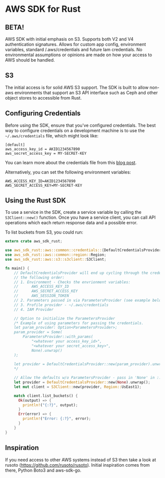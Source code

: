 # AWS SDK for Rust
## BETA!
AWS SDK with initial emphasis on S3. Supports both V2 and V4 authentication signatures. Allows for custom app config, environment variables, standard /.aws/credentials and future Iam credentials. No environmental assumptions or opinions are made on how your access to AWS should be handled.

## S3
The initial access is for solid AWS S3 support. The SDK is built to allow non-aws environments that support an S3 API interface such as Ceph and other object stores to accessible from Rust.

## Configuring Credentials

Before using the SDK, ensure that you've configured credentials. The best
way to configure credentials on a development machine is to use the
`~/.aws/credentials` file, which might look like:

```
[default]
aws_access_key_id = AKID1234567890
aws_secret_access_key = MY-SECRET-KEY
```

You can learn more about the credentials file from this
[blog post](http://blogs.aws.amazon.com/security/post/Tx3D6U6WSFGOK2H/A-New-and-Standardized-Way-to-Manage-Credentials-in-the-AWS-SDKs).

Alternatively, you can set the following environment variables:

```
AWS_ACCESS_KEY_ID=AKID1234567890
AWS_SECRET_ACCESS_KEY=MY-SECRET-KEY
```

## Using the Rust SDK

To use a service in the SDK, create a service variable by calling the `S3Client::new()`
function. Once you have a service client, you can call API operations which each
return response data and a possible error.

To list buckets from S3, you could run:

```rust
extern crate aws_sdk_rust;

use aws_sdk_rust::aws::common::credentials::{DefaultCredentialsProvider, ParametersProvider};
use aws_sdk_rust::aws::common::region::Region;
use aws_sdk_rust::aws::s3::s3client::S3Client;

fn main() {
    // DefaultCredentialsProvider will end up cycling through the credentials provider list in
    // the following order:
    // 1. Environment - Checks the envrionment variables:
    //      AWS_ACCESS_KEY_ID
    //      AWS_SECRET_ACCESS_KEY
    //      AWS_SESSION_TOKEN
    // 2. Parameters passed in via ParametersProvider (see example below)
    // 3. Profile provider - ~/.aws/credentials
    // 4. IAM Provider

    // Option to initialize the ParametersProvider
    /* Example of using parameters for passing the credentials.
    let param_provider: Option<ParametersProvider>;
    param_provider = Some(
        ParametersProvider::with_params(
            "<whatever your access_key_id>",
            "<whatever your secret_access_key>",
            None).unwrap()
    );
    
    let provider = DefaultCredentialsProvider::new(param_provider).unwrap();
    */

    // Allow the defaults w/o ParametersProvider - pass in 'None' in ::new(None)
    let provider = DefaultCredentialsProvider::new(None).unwrap();
    let mut client = S3Client::new(provider, Region::UsEast1);

    match client.list_buckets() {
      Ok(output) => {
        println!("{:?}", output);
      }
      Err(error) => {
        println!("Error: {:?}", error);
      }
    }
}
```

## Inspiration
If you need access to other AWS systems instead of S3 then take a look at rusoto (https://github.com/rusoto/rusoto). Initial inspiration comes from there, Python Boto3 and aws-sdk-go.
